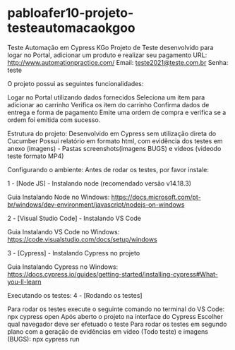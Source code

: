 # pabloafer10-projeto-testeautomacaokgoo
Teste Automação em Cypress KGo
Projeto de Teste desenvolvido para logar no Portal, adicionar um produto e realizar seu pagamento
URL: http://www.automationpractice.com/
Email: teste2021@teste.com.br
Senha: teste

O projeto possui as seguintes funcionalidades:

 Logar no Portal utilizando dados fornecidos
 Seleciona um item para adicionar ao carrinho
 Verifica os item do carrinho 
 Confirma dados de entrega e forma de pagamento
 Emite uma ordem de compra e verifica se a ordem foi emitida com sucesso.
 
Estrutura do projeto:
Desenvolvido em Cypress sem utilização direta do Cucumber 
Possui relatório em formato html, com evidência dos testes em anexo (imagens) - Pastas screenshots(imagens BUGS) e videos (videodo teste formato MP4)
 
Configurando o ambiente:
Antes de rodar os testes, por favor instale:

1 - [Node JS] - Instalando node (recomendado versão v14.18.3)

Guia Instalando Node no Windows: https://docs.microsoft.com/pt-br/windows/dev-environment/javascript/nodejs-on-windows


2 - [Visual Studio Code] - Instalando VS Code

Guia Instalando VS Code no Windows: https://code.visualstudio.com/docs/setup/windows

3 - [Cypress] - Instalando Cypress no projeto

Guia Instalando Cypress no Windows: https://docs.cypress.io/guides/getting-started/installing-cypress#What-you-ll-learn

Executando os testes:
4 - [Rodando os testes]

Para rodar os testes execute o seguinte comando no terminal do VS Code: npx cypress open
	Após aberto o projeto na interface do Cypress
	Escolher qual navegador deve ser efetuado o teste
Para rodar os testes em segundo plano com a geração de evidências em video (Todo teste) e imagens (BUGS): npx cypress run
